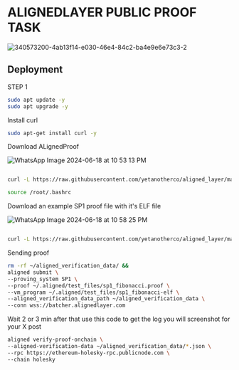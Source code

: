 
# ALIGNEDLAYER PUBLIC PROOF TASK
![340573200-4ab13f14-e030-46e4-84c2-ba4e9e6e73c3-2](https://github.com/sujit4775/Alignedlayer-Testnet-Proof-/assets/141178071/e9d163df-d61e-4071-bef0-9b924ca23d2d)


## Deployment

STEP 1
```bash
sudo apt update -y
sudo apt upgrade -y
```
Install curl

```bash
sudo apt-get install curl -y
```
Download ALignedProof

![WhatsApp Image 2024-06-18 at 10 53 13 PM](https://github.com/sujit4775/Alignedlayer-Testnet-Proof-/assets/141178071/efffe5eb-7f5e-4009-b96f-86dda7f16904)

```bash

curl -L https://raw.githubusercontent.com/yetanotherco/aligned_layer/main/batcher/aligned/install_aligned.sh | bash
```
```bash
source /root/.bashrc
```
Download an example SP1 proof file with it's ELF file

![WhatsApp Image 2024-06-18 at 10 58 25 PM](https://github.com/sujit4775/Alignedlayer-Testnet-Proof-/assets/141178071/d4431380-88ff-4d88-840e-bcaeb2751a59)

```bash

curl -L https://raw.githubusercontent.com/yetanotherco/aligned_layer/main/batcher/aligned/get_proof_test_files.sh | bash
```

Sending proof
```bash
rm -rf ~/aligned_verification_data/ &&
aligned submit \
--proving_system SP1 \
--proof ~/.aligned/test_files/sp1_fibonacci.proof \
--vm_program ~/.aligned/test_files/sp1_fibonacci-elf \
--aligned_verification_data_path ~/aligned_verification_data \
--conn wss://batcher.alignedlayer.com
```
Wait 2 or 3 min after that
use this code to get the log you will screenshot for your X post
```bash
aligned verify-proof-onchain \
--aligned-verification-data ~/aligned_verification_data/*.json \
--rpc https://ethereum-holesky-rpc.publicnode.com \
--chain holesky
```
